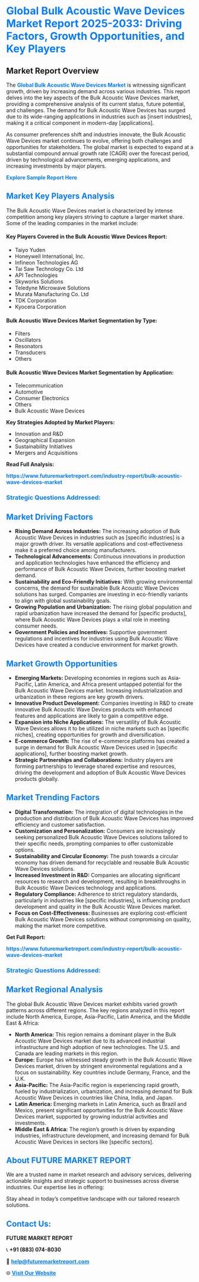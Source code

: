 <h1 style="color: #007BFF;">Global Bulk Acoustic Wave Devices Market Report 2025-2033: Driving Factors, Growth Opportunities, and Key Players</h1>

<section id="overview">
<h2>Market Report Overview</h2>
<p>The <a href="https://www.futuremarketreport.com/industry-report/bulk-acoustic-wave-devices-market" style="color: #007BFF; text-decoration: none;"><strong>Global Bulk Acoustic Wave Devices Market</strong></a> is witnessing significant growth, driven by increasing demand across various industries. This report delves into the key aspects of the Bulk Acoustic Wave Devices market, providing a comprehensive analysis of its current status, future potential, and challenges. The demand for Bulk Acoustic Wave Devices has surged due to its wide-ranging applications in industries such as [insert industries], making it a critical component in modern-day [applications].</p>
<p>As consumer preferences shift and industries innovate, the Bulk Acoustic Wave Devices market continues to evolve, offering both challenges and opportunities for stakeholders. The global market is expected to expand at a substantial compound annual growth rate (CAGR) over the forecast period, driven by technological advancements, emerging applications, and increasing investments by major players.</p>
</section>

<section id="overview">
<p><a href="https://www.futuremarketreport.com/request-sample/reportId=124546" style="color: #007BFF; text-decoration: none;"><strong>Explore Sample Report Here</strong></a></p>
</section>

<section id="key-players">
<h2 style="color: #007BFF;">Market Key Players Analysis</h2>
<p>The Bulk Acoustic Wave Devices market is characterized by intense competition among key players striving to capture a larger market share. Some of the leading companies in the market include:</p>
<h4>Key Players Covered in the Bulk Acoustic Wave Devices Report:</h4>
<ul><li>Taiyo Yuden</li><li>Honeywell International, Inc.</li><li>Infineon Technologies AG</li><li>Tai Saw Technology Co. Ltd</li><li>API Technologies</li><li>Skyworks Solutions</li><li>Teledyne Microwave Solutions</li><li>Murata Manufacturing Co. Ltd</li><li>TDK Corporation</li><li>Kyocera Corporation</li></ul>
<h4>Bulk Acoustic Wave Devices Market Segmentation by Type:</h4>
<ul><li>Filters</li><li>Oscillators</li><li>Resonators</li><li>Transducers</li><li>Others</li></ul>

<h4>Bulk Acoustic Wave Devices Market Segmentation by Application:</h4>
<ul><li>Telecommunication</li><li>Automotive</li><li>Consumer Electronics</li><li>Others</li><li>Bulk Acoustic Wave Devices</li></ul>
<p><strong>Key Strategies Adopted by Market Players:</strong></p>
<ul>
<li>Innovation and R&D</li>
<li>Geographical Expansion</li>
<li>Sustainability Initiatives</li>
<li>Mergers and Acquisitions</li>
</ul>
</section>

<section>
<p><strong>Read Full Analysis: </strong></p><a href="https://www.futuremarketreport.com/industry-report/bulk-acoustic-wave-devices-market" style="color: #007BFF; text-decoration: none;"><strong>https://www.futuremarketreport.com/industry-report/bulk-acoustic-wave-devices-market</strong></a>
<h3 style="color: #007BFF;">Strategic Questions Addressed:</h3>
</section>

<section id="driving-factors">
<h2 style="color: #007BFF;">Market Driving Factors</h2>
<ul>
<li><strong>Rising Demand Across Industries:</strong> The increasing adoption of Bulk Acoustic Wave Devices in industries such as [specific industries] is a major growth driver. Its versatile applications and cost-effectiveness make it a preferred choice among manufacturers.</li>
<li><strong>Technological Advancements:</strong> Continuous innovations in production and application technologies have enhanced the efficiency and performance of Bulk Acoustic Wave Devices, further boosting market demand.</li>
<li><strong>Sustainability and Eco-Friendly Initiatives:</strong> With growing environmental concerns, the demand for sustainable Bulk Acoustic Wave Devices solutions has surged. Companies are investing in eco-friendly variants to align with global sustainability goals.</li>
<li><strong>Growing Population and Urbanization:</strong> The rising global population and rapid urbanization have increased the demand for [specific products], where Bulk Acoustic Wave Devices plays a vital role in meeting consumer needs.</li>
<li><strong>Government Policies and Incentives:</strong> Supportive government regulations and incentives for industries using Bulk Acoustic Wave Devices have created a conducive environment for market growth.</li>
</ul>
</section>

<section id="growth-opportunities">
<h2 style="color: #007BFF;">Market Growth Opportunities</h2>
<ul>
<li><strong>Emerging Markets:</strong> Developing economies in regions such as Asia-Pacific, Latin America, and Africa present untapped potential for the Bulk Acoustic Wave Devices market. Increasing industrialization and urbanization in these regions are key growth drivers.</li>
<li><strong>Innovative Product Development:</strong> Companies investing in R&D to create innovative Bulk Acoustic Wave Devices products with enhanced features and applications are likely to gain a competitive edge.</li>
<li><strong>Expansion into Niche Applications:</strong> The versatility of Bulk Acoustic Wave Devices allows it to be utilized in niche markets such as [specific niches], creating opportunities for growth and diversification.</li>
<li><strong>E-commerce Growth:</strong> The rise of e-commerce platforms has created a surge in demand for Bulk Acoustic Wave Devices used in [specific applications], further boosting market growth.</li>
<li><strong>Strategic Partnerships and Collaborations:</strong> Industry players are forming partnerships to leverage shared expertise and resources, driving the development and adoption of Bulk Acoustic Wave Devices products globally.</li>
</ul>
</section>

<section id="trending-factors">
<h2 style="color: #007BFF;">Market Trending Factors</h2>
<ul>
<li><strong>Digital Transformation:</strong> The integration of digital technologies in the production and distribution of Bulk Acoustic Wave Devices has improved efficiency and customer satisfaction.</li>
<li><strong>Customization and Personalization:</strong> Consumers are increasingly seeking personalized Bulk Acoustic Wave Devices solutions tailored to their specific needs, prompting companies to offer customizable options.</li>
<li><strong>Sustainability and Circular Economy:</strong> The push towards a circular economy has driven demand for recyclable and reusable Bulk Acoustic Wave Devices solutions.</li>
<li><strong>Increased Investment in R&D:</strong> Companies are allocating significant resources to research and development, resulting in breakthroughs in Bulk Acoustic Wave Devices technology and applications.</li>
<li><strong>Regulatory Compliance:</strong> Adherence to strict regulatory standards, particularly in industries like [specific industries], is influencing product development and quality in the Bulk Acoustic Wave Devices market.</li>
<li><strong>Focus on Cost-Effectiveness:</strong> Businesses are exploring cost-efficient Bulk Acoustic Wave Devices solutions without compromising on quality, making the market more competitive.</li>
</ul>
</section>

<section>
<p><strong>Get Full Report: </strong></p><a href="https://www.futuremarketreport.com/industry-report/bulk-acoustic-wave-devices-market" style="color: #007BFF; text-decoration: none;"><strong>https://www.futuremarketreport.com/industry-report/bulk-acoustic-wave-devices-market</strong></a>
<h3 style="color: #007BFF;">Strategic Questions Addressed:</h3>
</section>


<section id="regional-analysis">
<h2 style="color: #007BFF;">Market Regional Analysis</h2>
<p>The global Bulk Acoustic Wave Devices market exhibits varied growth patterns across different regions. The key regions analyzed in this report include North America, Europe, Asia-Pacific, Latin America, and the Middle East & Africa:</p>
<ul>
<li><strong>North America:</strong> This region remains a dominant player in the Bulk Acoustic Wave Devices market due to its advanced industrial infrastructure and high adoption of new technologies. The U.S. and Canada are leading markets in this region.</li>
<li><strong>Europe:</strong> Europe has witnessed steady growth in the Bulk Acoustic Wave Devices market, driven by stringent environmental regulations and a focus on sustainability. Key countries include Germany, France, and the U.K.</li>
<li><strong>Asia-Pacific:</strong> The Asia-Pacific region is experiencing rapid growth, fueled by industrialization, urbanization, and increasing demand for Bulk Acoustic Wave Devices in countries like China, India, and Japan.</li>
<li><strong>Latin America:</strong> Emerging markets in Latin America, such as Brazil and Mexico, present significant opportunities for the Bulk Acoustic Wave Devices market, supported by growing industrial activities and investments.</li>
<li><strong>Middle East & Africa:</strong> The region’s growth is driven by expanding industries, infrastructure development, and increasing demand for Bulk Acoustic Wave Devices in sectors like [specific sectors].</li>
</ul>
</section>

<footer>
<h2 style="color: #007BFF;">About FUTURE MARKET REPORT</h2>
<p>We are a trusted name in market research and advisory services, delivering actionable insights and strategic support to businesses across diverse industries. Our expertise lies in offering:</p>

<p>Stay ahead in today’s competitive landscape with our tailored research solutions.</p>

<h2 style="color: #007BFF;">Contact Us:</h2>
<p><strong>FUTURE MARKET REPORT</strong></p>
<p>📞 <strong>+91 (883) 074-8030</strong></p>
<p>📧 <strong><a href="mailto:help@futuremarketreport.com" style="color: #007BFF;">help@futuremarketreport.com</a></strong></p>
<p>🌐 <strong><a href="https://www.futuremarketreport.com/" style="color: #007BFF;">Visit Our Website</a></strong></p>
</footer>